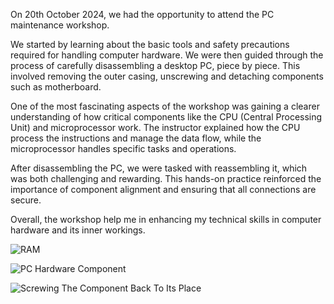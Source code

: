 On 20th October 2024, we had the opportunity to attend the PC maintenance workshop. 

We started by learning about the basic tools and safety precautions required for handling computer hardware. 
We were then guided through the process of carefully disassembling a desktop PC, piece by piece. 
This involved removing the outer casing, unscrewing and detaching components such as motherboard.

One of the most fascinating aspects of the workshop was gaining a clearer understanding of how critical components like the CPU (Central Processing Unit) and microprocessor work. 
The instructor explained how the CPU process the instructions and manage the data flow, while the microprocessor handles specific tasks and operations.

After disassembling the PC, we were tasked with reassembling it, which was both challenging and rewarding. 
This hands-on practice reinforced the importance of component alignment and ensuring that all connections are secure. 

Overall, the workshop help me in enhancing my technical skills in computer hardware and its inner workings. 

![RAM](https://github.com/user-attachments/assets/bf33bc10-c25e-4a05-8d4f-f1cd80305546)

![PC Hardware Component](https://github.com/user-attachments/assets/65a5f1a3-7412-4192-b5c5-4e2a38195383)

![Screwing The Component Back To Its Place](https://github.com/user-attachments/assets/10a40a68-c479-47e8-9c3a-c34d9fb31f2f)
